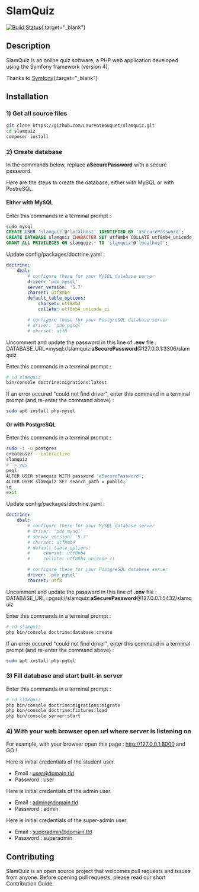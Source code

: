 # SlamQuiz

[![Build Status](https://travis-ci.org/LaurentBouquet/slamquiz.svg?branch=master)](https://travis-ci.org/LaurentBouquet/slamquiz.svg?branch=master){:target="_blank"}

## Description
SlamQuiz is an online quiz software, a PHP web application developed using the Symfony framework (version 4).

Thanks to [Symfony](https://symfony.com/){:target="_blank"}

## Installation

### 1) Get all source files

```bash
git clone https://github.com/LaurentBouquet/slamquiz.git
cd slamquiz
composer install
```

### 2) Create database

In the commands below, replace **aSecurePassword** with a secure password.

Here are the steps to create the database, either with MySQL or with PostreSQL.


#### Either with MySQL

Enter this commands in a terminal prompt :
```sql
sudo mysql
CREATE USER 'slamquiz'@'localhost' IDENTIFIED BY 'aSecurePassword';
CREATE DATABASE slamquiz CHARACTER SET utf8mb4 COLLATE utf8mb4_unicode_ci;
GRANT ALL PRIVILEGES ON slamquiz.* TO 'slamquiz'@'localhost';
```

Update config/packages/doctrine.yaml :
```yaml
doctrine:
    dbal:
        # configure these for your MySQL database server
        driver: 'pdo_mysql'
        server_version: '5.7'
        charset: utf8mb4
        default_table_options:
            charset: utf8mb4
            collate: utf8mb4_unicode_ci

        # configure these for your PostgreSQL database server
        # driver: 'pdo_pgsql'
        # charset: utf8
```

Uncomment and update the password in this line of **.env** file :
DATABASE_URL=mysql://slamquiz:**aSecurePassword**@127.0.0.1:3306/slamquiz


Enter this commands in a terminal prompt :
```bash
# cd slamquiz
bin/console doctrine:migrations:latest
```
If an error occured "could not find driver", enter this command in a terminal prompt (and re-enter the command above) :
```bash
sudo apt install php-mysql
```


#### Or with PostgreSQL

Enter this commands in a terminal prompt :
```bash
sudo -i -u postgres
createuser --interactive
slamquiz
# -> yes
psql
ALTER USER slamquiz WITH password 'aSecurePassword';
ALTER USER slamquiz SET search_path = public;
\q
exit
```

Update config/packages/doctrine.yaml :
```yaml
doctrine:
    dbal:
        # configure these for your MySQL database server
        # driver: 'pdo_mysql'
        # server_version: '5.7'
        # charset: utf8mb4
        # default_table_options:
        #     charset: utf8mb4
        #     collate: utf8mb4_unicode_ci

        # configure these for your PostgreSQL database server
        driver: 'pdo_pgsql'
        charset: utf8
```

Uncomment and update the password in this line of **.env** file :
DATABASE_URL=pgsql://slamquiz:**aSecurePassword**@127.0.0.1:5432/slamquiz


Enter this commands in a terminal prompt :
```bash
# cd slamquiz
php bin/console doctrine:database:create
```
If an error occured "could not find driver", enter this command in a terminal prompt (and re-enter the command above) :
```bash
sudo apt install php-pgsql
```


### 3) Fill database and start built-in server

Enter this commands in a terminal prompt :
```bash
# cd slamquiz
php bin/console doctrine:migrations:migrate
php bin/console doctrine:fixtures:load
php bin/console server:start
```

### 4) With your web browser open url where server is listening on

For example, with your browser open this page :  http://127.0.0.1:8000 and GO !

Here is initial credentials of the student user.
 - Email : user@domain.tld
 - Password : user

Here is initial credentials of the admin user.
 - Email : admin@domain.tld
 - Password : admin

Here is initial credentials of the super-admin user.
 - Email : superadmin@domain.tld
 - Password : superadmin


## Contributing

SlamQuiz is an open source project that welcomes pull requests and issues from anyone.
Before opening pull requests, please read our short Contribution Guide.
